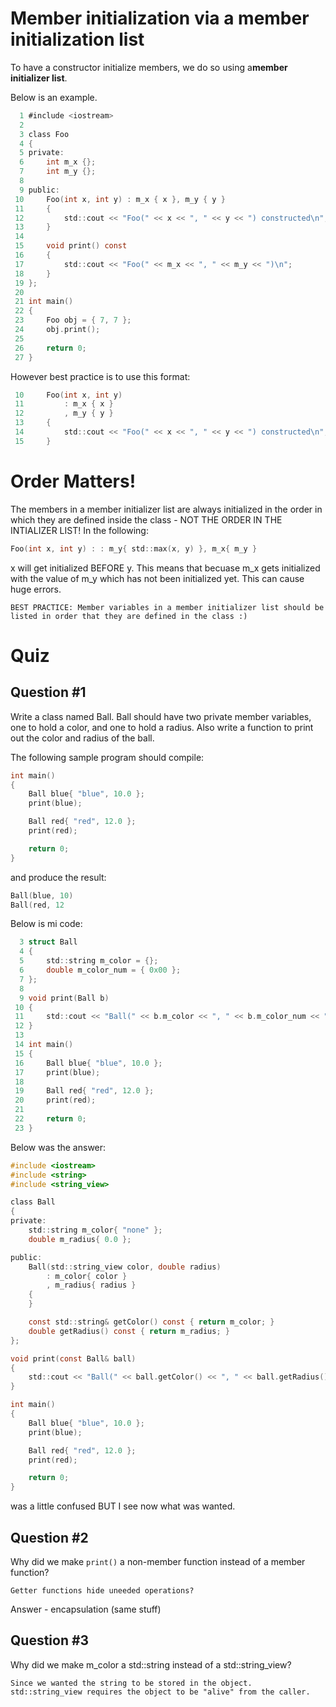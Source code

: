 # Member initialization via a member initialization list

To have a constructor initialize members, we do so using  a**member initializer list**. 

Below is an example.

```c
  1 #include <iostream>
  2 
  3 class Foo
  4 {
  5 private:
  6     int m_x {};
  7     int m_y {};
  8  
  9 public:
 10     Foo(int x, int y) : m_x { x }, m_y { y }
 11     {
 12         std::cout << "Foo(" << x << ", " << y << ") constructed\n";
 13     }
 14     
 15     void print() const
 16     {
 17         std::cout << "Foo(" << m_x << ", " << m_y << ")\n";
 18     }
 19 };
 20 
 21 int main()
 22 {
 23     Foo obj = { 7, 7 };
 24     obj.print();
 25  
 26     return 0;
 27 }
```

However best practice is to use this format:

```c
 10     Foo(int x, int y)
 11         : m_x { x }
 12         , m_y { y }
 13     {   
 14         std::cout << "Foo(" << x << ", " << y << ") constructed\n";
 15     }
```

# Order Matters!

The members in a member initializer list are always initialized in the order in which they are defined inside the class - NOT THE ORDER IN THE INTIALIZER LIST! In the following:

```c
Foo(int x, int y) : : m_y{ std::max(x, y) }, m_x{ m_y }
```

x will get initialized BEFORE y. This means that becuase m_x gets initialized with the value of m_y which has not been initialized yet. This can cause huge errors.

```
BEST PRACTICE: Member variables in a member initializer list should be listed in order that they are defined in the class :)
```

# Quiz

## Question #1

Write a class named Ball. Ball should have two private member variables, one to hold a color, and one to hold a radius. Also write a function to print out the color and radius of the ball.

The following sample program should compile:

```c
int main()
{
	Ball blue{ "blue", 10.0 };
	print(blue);

	Ball red{ "red", 12.0 };
	print(red);

	return 0;
}
```

and produce the result:

```c
Ball(blue, 10)
Ball(red, 12
```

Below is mi code:

```c
  3 struct Ball
  4 {
  5     std::string m_color = {};
  6     double m_color_num = { 0x00 };
  7 };  
  8 
  9 void print(Ball b)
 10 {
 11     std::cout << "Ball(" << b.m_color << ", " << b.m_color_num << ")\n";
 12 }   
 13 
 14 int main()
 15 {
 16     Ball blue{ "blue", 10.0 };
 17     print(blue);
 18     
 19     Ball red{ "red", 12.0 };
 20     print(red);
 21     
 22     return 0;
 23 }   
```

Below was the answer:

```c
#include <iostream>
#include <string>
#include <string_view>

class Ball
{
private:
	std::string m_color{ "none" };
	double m_radius{ 0.0 };

public:
	Ball(std::string_view color, double radius)
		: m_color{ color }
		, m_radius{ radius }
	{
	}

	const std::string& getColor() const { return m_color; }
	double getRadius() const { return m_radius; }
};

void print(const Ball& ball)
{
    std::cout << "Ball(" << ball.getColor() << ", " << ball.getRadius() << ")\n";
}

int main()
{
	Ball blue{ "blue", 10.0 };
	print(blue);

	Ball red{ "red", 12.0 };
	print(red);

	return 0;
}
```

was a little confused BUT I see now what was wanted.

## Question #2

Why did we make `print()` a non-member function instead of a member function?

```
Getter functions hide uneeded operations?
```

Answer - encapsulation (same stuff)

## Question #3

Why did we make m_color a std::string instead of a std::string_view?

```
Since we wanted the string to be stored in the object. std::string_view requires the object to be "alive" from the caller.
```